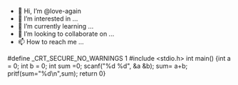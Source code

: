 - 👋 Hi, I’m @love-again
- 👀 I’m interested in ...
- 🌱 I’m currently learning ...
- 💞️ I’m looking to collaborate on ...
- 📫 How to reach me ...

<!---
love-again/love-again is a ✨ special ✨ repository because its `README.md` (this file) appears on your GitHub profile.
You can click the Preview link to take a look at your changes.
--->
#define _CRT_SECURE_NO_WARNINGS 1
#include <stdio.h>
int main()
{int a = 0;
int b = 0;
int sum =0;
scanf("%d %d", &a &b);
sum= a+b;
pritf(sum="%d\n",sum);
return 0}
